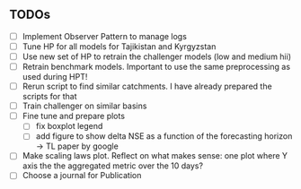 ## TODOs

- [ ] Implement Observer Pattern to manage logs
- [ ] Tune HP for all models for Tajikistan and Kyrgyzstan
- [ ] Use new set of HP to retrain the challenger models (low and medium hii)
- [ ] Retrain benchmark models. Important to use the same preprocessing as used during HPT!
- [ ] Rerun script to find similar catchments. I have already prepared the scripts for that
- [ ] Train challenger on similar basins
- [ ] Fine tune and prepare plots
  - [ ] fix boxplot legend
  - [ ] add figure to show delta NSE as a function of the forecasting horizon -> TL paper by google
- [ ] Make scaling laws plot. Reflect on what makes sense: one plot where Y axis the the aggregated metric over the 10 days?
- [ ] Choose a journal for Publication
